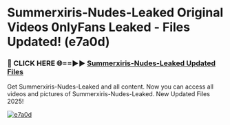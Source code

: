# Summerxiris-Nudes-Leaked Original Videos 0nlyFans Leaked - Files Updated! (e7a0d)

<h3>🔴 CLICK HERE 🌐==►► <a href="https://tinyurl.com/4mcuefdz" rel="nofollow">Summerxiris-Nudes-Leaked Updated Files</a></h3>

Get Summerxiris-Nudes-Leaked and all content. Now you can access all videos and pictures of Summerxiris-Nudes-Leaked. New Updated Files 2025!

[![e7a0d](https://i.imgur.com/StAQSOY.gif)](https://tinyurl.com/4mcuefdz)

